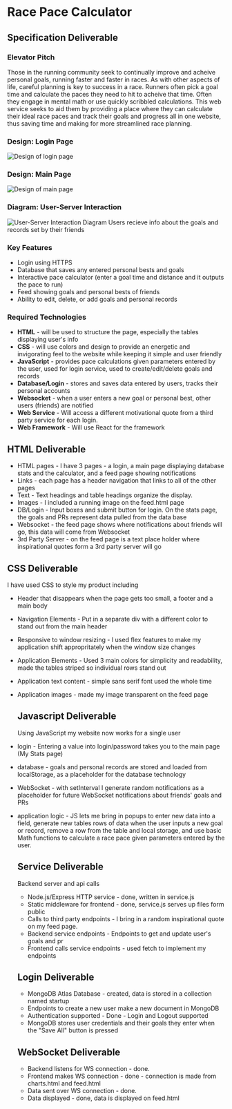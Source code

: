 # Race Pace Calculator

## Specification Deliverable
### Elevator Pitch
Those in the running community seek to continually improve and acheive personal goals, running faster and faster in races. As with other aspects of life, careful planning is key to success in a race. Runners often pick a goal time and calculate the paces they need to hit to acheive that time. Often they engage in mental math or use quickly scribbled calculations. This web service seeks to aid them by providing a place where they can calculate their ideal race paces and track their goals and progress all in one website, thus saving time and making for more streamlined race planning.
### Design: Login Page
![Design of login page](https://github.com/zackjsorensen/startup/assets/156393800/73501cb7-a2af-420c-8914-9eab8d391abf)
### Design: Main Page
![Design of main page](https://github.com/zackjsorensen/startup/assets/156393800/d4517d17-e454-41e5-953c-03f81ef4b09f)
### Diagram: User-Server Interaction
![User-Server Interaction Diagram](https://github.com/zackjsorensen/startup/assets/156393800/802eb2b6-9085-4cf4-aeb3-e14c8a33c281)
Users recieve info about the goals and records set by their friends

### Key Features
- Login using HTTPS
- Database that saves any entered personal bests and goals
- Interactive pace calculator (enter a goal time and distance and it outputs the pace to run)
- Feed showing goals and personal bests of friends
- Ability to edit, delete, or add goals and personal records

### Required Technologies
- **HTML** - will be used to structure the page, especially the tables displaying user's info
- **CSS** - will use colors and design to provide an energetic and invigorating feel to the website while keeping it simple and user friendly
- **JavaScript** - provides pace calculations given parameters entered by the user, used for login service, used to create/edit/delete goals and records
- **Database/Login** - stores and saves data entered by users, tracks their personal accounts
- **Websocket** - when a user enters a new goal or personal best, other users (friends) are notified
- **Web Service** - Will access a different motivational quote from a third party service for each login.
- **Web Framework** - Will use React for the framework

## HTML Deliverable  
- HTML pages - I have 3 pages - a login, a main page displaying database stats and the calculator, and a feed page showing notifications
- Links - each page has a header navigation that links to all of the other pages
- Text - Text headings and table headings organize the display.
- Images - I included a running image on the feed.html page
- DB/Login - Input boxes and submit button for login. On the stats page, the goals and PRs represent data pulled from the data base
- Websocket - the feed page shows where notifications about friends will go, this data will come from Websocket
- 3rd Party Server - on the feed page is a text place holder where inspirational quotes form a 3rd party server will go

## CSS Deliverable  
I have used CSS to style my product including  
- Header that disappears when the page gets too small, a footer and a main body
- Navigation Elements - Put in a separate div with a different color to stand out from the main header
- Responsive to window resizing - I used flex features to make my application shift appropritately when the window size changes
- Application Elements - Used 3 main colors for simplicity and readability, made the tables striped so individual rows stand out
- Application text content - simple sans serif font used the whole time
- Application images - made my image transparent on the feed page

  ## Javascript Deliverable
  Using JavaScript my website now works for a single user

- login - Entering a value into login/password takes you to the main page (My Stats page)
- database - goals and personal records are stored and loaded from localStorage, as a placeholder for the database technology
- WebSocket - with setInterval I generate random notifications as a placeholder for future WebSocket notifications about friends' goals and PRs
- application logic - JS lets me bring in popups to enter new data into a field, generate new tables rows of data when the user inputs a new goal or record, remove a row from the table and local storage, and use basic Math functions to calculate a race pace given parameters entered by the user.

  ## Service Deliverable
  Backend server and api calls
  - Node.js/Express HTTP service - done, written in service.js
  - Static middleware for frontend - done, service.js serves up files form public
  - Calls to third party endpoints - I bring in a random inspirational quote on my feed page.
  - Backend service endpoints - Endpoints to get and update user's goals and pr
  - Frontend calls service endpoints - used fetch to implement my endpoints
 
  ## Login Deliverable
  - MongoDB Atlas Database - created, data is stored in a collection named startup
  - Endpoints to create a new user make a new document in MongoDB
  - Authentication supported - Done - Login and Logout supported
  - MongoDB stores user credentials and their goals they enter when the "Save All" button is pressed
 
  ## WebSocket Deliverable
  - Backend listens for WS connection - done.
  - Frontend makes WS connection - done - connection is made from charts.html and feed.html
  - Data sent over WS connection - done.
  - Data displayed - done, data is displayed on feed.html
